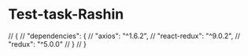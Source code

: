 # Test-task-Rashin

// {
//   "dependencies": {
//     "axios": "^1.6.2",
//     "react-redux": "^9.0.2",
//     "redux": "^5.0.0"
//   }
// }